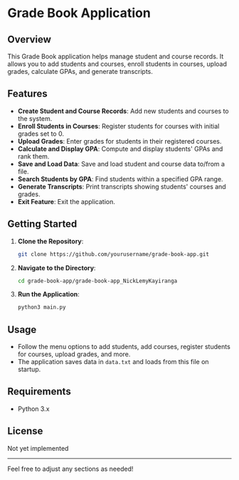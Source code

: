 # Grade Book Application

## Overview

This Grade Book application helps manage student and course records. It allows you to add students and courses, enroll students in courses, upload grades, calculate GPAs, and generate transcripts.

## Features

- **Create Student and Course Records**: Add new students and courses to the system.
- **Enroll Students in Courses**: Register students for courses with initial grades set to 0.
- **Upload Grades**: Enter grades for students in their registered courses.
- **Calculate and Display GPA**: Compute and display students' GPAs and rank them.
- **Save and Load Data**: Save and load student and course data to/from a file.
- **Search Students by GPA**: Find students within a specified GPA range.
- **Generate Transcripts**: Print transcripts showing students' courses and grades.
- **Exit Feature**: Exit the application.

## Getting Started

1. **Clone the Repository**:
    ```bash
    git clone https://github.com/yourusername/grade-book-app.git
    ```

2. **Navigate to the Directory**:
    ```bash
    cd grade-book-app/grade-book-app_NickLemyKayiranga
    ```

3. **Run the Application**:
    ```bash
    python3 main.py
    ```

## Usage

- Follow the menu options to add students, add courses, register students for courses, upload grades, and more.
- The application saves data in `data.txt` and loads from this file on startup.

## Requirements

- Python 3.x

## License

Not yet implemented

---

Feel free to adjust any sections as needed!
